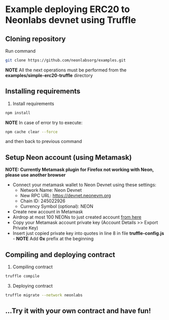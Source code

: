 # Example deploying ERC20 to Neonlabs devnet using Truffle

## Cloning repository
Run command
```sh
git clone https://github.com/neonlabsorg/examples.git
```

**NOTE** All the next operations must be performed from the **examples/simple-erc20-truffle** directory

## Installing requirements

1. Install requirements

```sh
npm install
```

**NOTE** In case of error try to execute:
```sh
npm cache clear --force
```
and then back to previous command

## Setup Neon account (using Metamask)
**NOTE: Currently Metamask plugin for Firefox not working with Neon, please use another browser**
- Connect your metamask wallet to Neon Devnet using these settings:
    - Network Name: Neon Devnet
    - New RPC URL: https://devnet.neonevm.org
    - Chain ID: 245022926
    - Currency Symbol (optional): NEON
- Create new account in Metamask
- Airdrop at most 100 NEONs to just created account [from here](https://neonfaucet.org/)
- Copy your Metamask account private key (Account Details >> Export Private Key)
- Insert just copied private key into quotes in line 8 in file **truffle-config.js** - **NOTE** Add **0x** prefix at the beginning

## Compiling and deploying contract

1. Compiling contract
```sh
truffle compile
```
3. Deploying contract
```sh
truffle migrate --network neonlabs
```

## ...Try it with your own contract and have fun!
